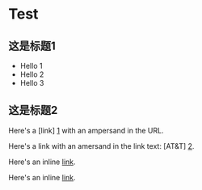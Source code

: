 # Test

## 这是标题1
 - Hello 1
 - Hello 2
 - Hello 3

## 这是标题2

Here's a [link] [1] with an ampersand in the URL.

Here's a link with an amersand in the link text: [AT&T] [2].

Here's an inline [link](/script?foo=1&bar=2).

Here's an inline [link](</script?foo=1&bar=2>).


[1]: http://example.com/?foo=1&bar=2
[2]: http://att.com/  "AT&T"